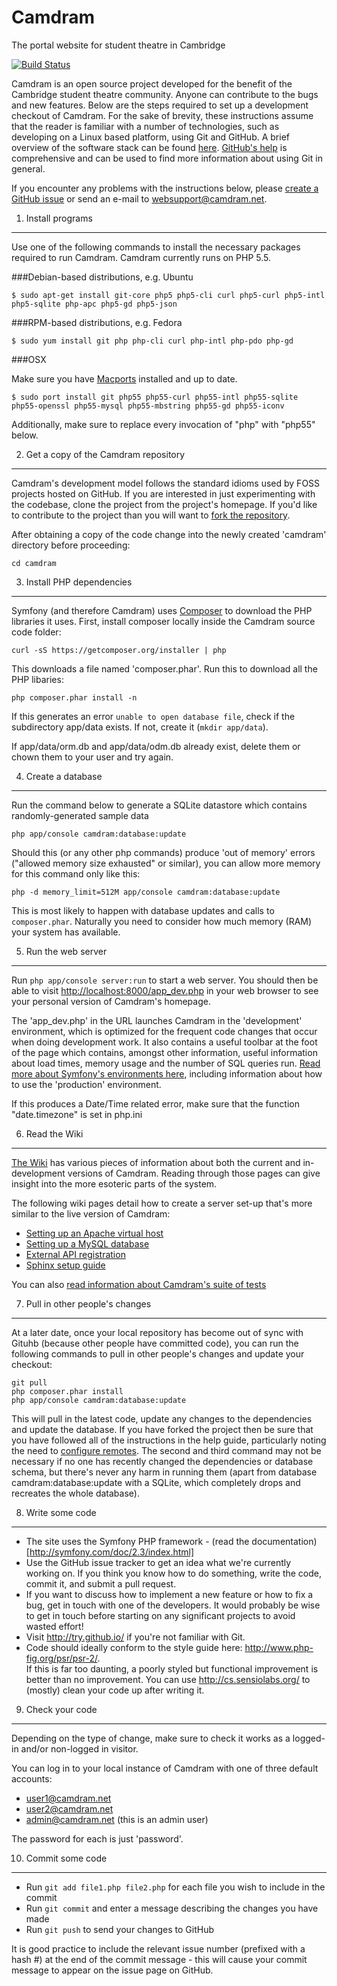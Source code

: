 Camdram
========================

The portal website for student theatre in Cambridge

[![Build Status](https://travis-ci.org/camdram/camdram.png?branch=master)](https://travis-ci.org/camdram/camdram)

Camdram is an open source project developed for the benefit of the Cambridge student theatre community. Anyone can contribute to the bugs and new features. Below are the steps required to set up a development checkout of Camdram. For the sake of brevity, these instructions assume that the reader is familiar with a number of technologies, such as developing on a Linux based platform, using Git and GitHub. A brief overview of the software stack can be found [here](https://github.com/camdram/camdram/wiki/Software-Stack). [GitHub's help](http://help.github.com) is comprehensive and can be used to find more information about using Git in general.

If you encounter any problems with the instructions below, please [create a GitHub issue]( https://github.com/camdram/camdram/issues/new) or send an e-mail to websupport@camdram.net.

1) Install programs
--------------------

Use one of the following commands to install the necessary packages required to run Camdram. Camdram currently runs on PHP 5.5.

###Debian-based distributions, e.g. Ubuntu

    $ sudo apt-get install git-core php5 php5-cli curl php5-curl php5-intl php5-sqlite php-apc php5-gd php5-json

###RPM-based distributions, e.g. Fedora

    $ sudo yum install git php php-cli curl php-intl php-pdo php-gd

###OSX

Make sure you have [Macports]( https://www.macports.org/) installed and up to date.

    $ sudo port install git php55 php55-curl php55-intl php55-sqlite php55-openssl php55-mysql php55-mbstring php55-gd php55-iconv

Additionally, make sure to replace every invocation of "php" with "php55" below.

2) Get a copy of the Camdram repository
----------------------------------------------

Camdram's development model follows the standard idioms used by FOSS projects hosted on GitHub. If you are interested in just experimenting with the codebase, clone the project from the project's homepage. If you'd like to contribute to the project than you will want to [fork the repository](https://help.github.com/articles/fork-a-repo).

After obtaining a copy of the code change into the newly created 'camdram' directory before proceeding:

    cd camdram

3) Install PHP dependencies
-------------------------------

Symfony (and therefore Camdram) uses [Composer](https://getcomposer.org/) to download the PHP libraries it uses. First, install composer locally inside the Camdram source code folder:

    curl -sS https://getcomposer.org/installer | php

This downloads a file named 'composer.phar'. Run this to download all the PHP libaries:

    php composer.phar install -n

If this generates an error `unable to open database file`, check if the subdirectory app/data exists.  If not, create it (`mkdir app/data`).  

If app/data/orm.db and app/data/odm.db already exist, delete them or chown them to your user and try again.

4) Create a database
---------------------------

Run the command below to generate a SQLite datastore which contains randomly-generated sample data

    php app/console camdram:database:update

Should this (or any other php commands) produce 'out of memory' errors ("allowed memory size exhausted" or similar), you can allow more memory for this command only like this:

    php -d memory_limit=512M app/console camdram:database:update

This is most likely to happen with database updates and calls to `composer.phar`.  Naturally you need to consider how much memory (RAM) your system has available.

5) Run the web server
---------------------------

Run `php app/console server:run` to start a web server. You should then be able to visit [http://localhost:8000/app_dev.php](http://localhost:8000/app_dev.php) in your web browser to see your personal version of Camdram's homepage.

The 'app_dev.php' in the URL launches Camdram in the 'development' environment, which is optimized for the frequent code changes that occur when doing development work. It also contains a useful toolbar at the foot of the page which contains, amongst other information, useful information about load times, memory usage and the number of SQL queries run. [Read more about Symfony's environments here](https://github.com/camdram/camdram/wiki/The-Symfony-environments), including information about how to use the 'production' environment.

If this produces a Date/Time related error, make sure that the function "date.timezone" is set in php.ini

6) Read the Wiki
----------------

[The Wiki][1] has various pieces of information about both the current and in-development
versions of Camdram. Reading through those pages can give insight into the more esoteric
parts of the system.

The following wiki pages detail how to create a server set-up that's more similar to the live version of Camdram:

 * [Setting up an Apache virtual host](https://github.com/camdram/camdram/wiki/Setting-up-an-Apache-virtual-host)
 * [Setting up a MySQL database](https://github.com/camdram/camdram/wiki/Setting-up-a-MySQL-database)
 * [External API registration](https://github.com/camdram/camdram/wiki/API-registration)
 * [Sphinx setup guide](https://github.com/camdram/camdram/wiki/Sphinx%20setup%20guide)

You can also [read information about Camdram's suite of tests](https://github.com/camdram/camdram/wiki/Running-and-creating-tests)

7) Pull in other people's changes
-------------------------------------

At a later date, once your local repository has become out of sync with Gituhb (because other people have committed code), you can run the following commands to pull in other people's changes and update your checkout:

    git pull
    php composer.phar install
    php app/console camdram:database:update

This will pull in the latest code, update any changes to the dependencies and update the database. If you have forked the project then be sure that you have followed all of the instructions in the help guide, particularly noting the need to [configure remotes](https://help.github.com/articles/fork-a-repo/#step-3-configure-git-to-sync-your-fork-with-the-original-spoon-knife-repository). The second and third command may not be necessary if no one has recently changed the dependencies or database schema, but there's never any harm in running them (apart from database camdram:database:update with a SQLite, which completely drops and recreates the whole database).


8) Write some code
--------------------

 * The site uses the Symfony PHP framework - (read the documentation)[http://symfony.com/doc/2.3/index.html]
 * Use the GitHub issue tracker to get an idea what we're currently working on.
   If you think you know how to do something, write the code, commit it, and
   submit a pull request.
 * If you want to discuss how to implement a new feature or how to fix a bug,
   get in touch with one of the developers. It would probably be wise to get in
   touch before starting on any significant projects to avoid wasted effort!
 * Visit http://try.github.io/ if you're not familiar with Git.
 * Code should ideally conform to the style guide here: http://www.php-fig.org/psr/psr-2/.  
   If this is far too daunting, a poorly styled but functional improvement is better than no improvement.
   You can use http://cs.sensiolabs.org/ to (mostly) clean your code up after writing it.

9) Check your code
--------------------

Depending on the type of change, make sure to check it works as a logged-in and/or non-logged in visitor.

You can log in to your local instance of Camdram with one of three default accounts:
 * user1@camdram.net
 * user2@camdram.net
 * admin@camdram.net (this is an admin user)

The password for each is just 'password'.  

10) Commit some code
----------------------

 * Run `git add file1.php file2.php` for each file you wish to include in the commit
 * Run `git commit` and enter a message describing the changes you have made
 * Run `git push` to send your changes to GitHub

It is good practice to include the relevant issue number (prefixed with a hash #) at the end of the commit message - this will cause your commit message to appear on the issue page on GitHub.

[1]: http://github.com/camdram/camdram/wiki
